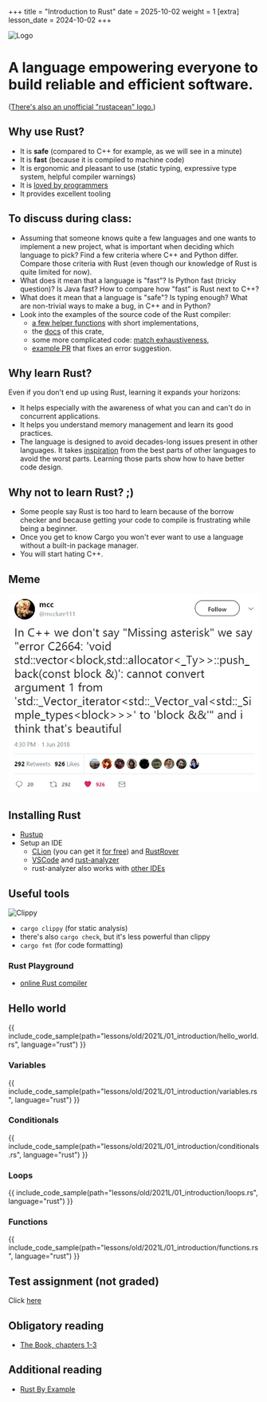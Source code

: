 +++
title = "Introduction to Rust"
date = 2025-10-02
weight = 1
[extra]
lesson_date = 2024-10-02
+++

![Logo](https://www.rust-lang.org/logos/rust-logo-blk.svg)

# A language empowering everyone to build reliable and efficient software.

([There's also an unofficial "rustacean" logo.](https://rustacean.net/))

## Why use Rust?

- It is **safe** (compared to C++ for example, as we will see in a minute)
- It is **fast** (because it is compiled to machine code)
- It is ergonomic and pleasant to use (static typing, expressive type system, helpful compiler
  warnings)
- It
  is [loved by programmers](https://insights.stackoverflow.com/survey/2021#section-most-loved-dreaded-and-wanted-programming-scripting-and-markup-languages)
- It provides excellent tooling

## To discuss during class:

- Assuming that someone knows quite a few languages and one wants to implement a new project,
  what is important when deciding which language to pick?
  Find a few criteria where C++ and Python differ. Compare those criteria with Rust (even though our knowledge of Rust is quite limited for now).
- What does it mean that a language is "fast"? Is Python fast (tricky question)?
  Is Java fast? How to compare how "fast" is Rust next to C++?
- What does it mean that a language is "safe"? Is typing enough? What are non-trivial
  ways to make a bug, in C++ and in Python?
- Look into the examples of the source code of the Rust compiler:
  - [a few helper functions](https://github.com/rust-lang/rust/blob/master/compiler/rustc_borrowck/src/path_utils.rs) with short implementations,
  - the [docs](https://doc.rust-lang.org/stable/nightly-rustc/rustc_borrowck/index.html) of this crate,
  - some more complicated code: [match exhaustiveness](https://github.com/rust-lang/rust/blob/master/compiler/rustc_pattern_analysis/src/usefulness.rs),
  - [example PR](https://github.com/rust-lang/rust/issues/83104) that fixes an error suggestion.

## Why learn Rust?

Even if you don't end up using Rust, learning it expands your horizons:

- It helps especially with the awareness of what you can and can't do in concurrent applications.
- It helps you understand memory management and learn its good practices.
- The language is designed to avoid decades-long issues present in other languages.
  It takes [inspiration](https://doc.rust-lang.org/reference/influences.html) from the best parts of other languages
  to avoid the worst parts. Learning those parts show how to have better code design.

## Why not to learn Rust? ;)

- Some people say Rust is too hard to learn because of the borrow checker and because
  getting your code to compile is frustrating while being a beginner.
- Once you get to know Cargo you won't ever want to use a language without a built-in package
  manager.
- You will start hating C++.

## Meme

![Meme](cpp_meme.jpg)

## Installing Rust

- [Rustup](https://rustup.rs/)
- Setup an IDE
  - [CLion](https://www.jetbrains.com/clion/) (you can get
    it [for free](https://www.jetbrains.com/community/education/))
    and [RustRover](https://intellij-rust.github.io/)
  - [VSCode](https://code.visualstudio.com/)
    and [rust-analyzer](https://marketplace.visualstudio.com/items?itemName=matklad.rust-analyzer)
  - rust-analyzer also works
    with [other IDEs](https://rust-analyzer.github.io/manual.html#installation)

## Useful tools

![Clippy](clippy.jpg)

- `cargo clippy` (for static analysis)
- there's also `cargo check`, but it's less powerful than clippy
- `cargo fmt` (for code formatting)

### Rust Playground

- [online Rust compiler](https://play.rust-lang.org/)

## Hello world

{{ include_code_sample(path="lessons/old/2021L/01_introduction/hello_world.rs", language="rust") }}

### Variables

{{ include_code_sample(path="lessons/old/2021L/01_introduction/variables.rs", language="rust") }}

### Conditionals

{{ include_code_sample(path="lessons/old/2021L/01_introduction/conditionals.rs", language="rust") }}

### Loops

{{ include_code_sample(path="lessons/old/2021L/01_introduction/loops.rs", language="rust") }}

### Functions

{{ include_code_sample(path="lessons/old/2021L/01_introduction/functions.rs", language="rust") }}

## Test assignment (not graded)

Click [here](https://classroom.github.com/a/l3iF_TJU)

## Obligatory reading

- [The Book, chapters 1-3](https://doc.rust-lang.org/stable/book/)

## Additional reading

- [Rust By Example](https://doc.rust-lang.org/stable/rust-by-example/)
